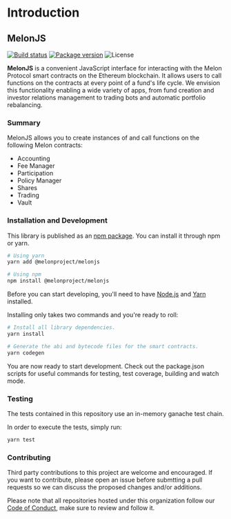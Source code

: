 # Introduction

## MelonJS

[![Build status](https://img.shields.io/travis/melonproject/melonjs)](https://travis-ci.org/melonproject/melonjs) [![Package version](https://img.shields.io/npm/v/@melonproject/melonjs)](https://www.npmjs.com/package/@melonproject/melonjs) ![License](https://img.shields.io/npm/l/@melonproject/melonjs)

**MelonJS** is a convenient JavaScript interface for interacting with the Melon Protocol smart contracts on the Ethereum blockchain. It allows users to call functions on the contracts at every point of a fund's life cycle. We envision this functionality enabling a wide variety of apps, from fund creation and investor relations management to trading bots and automatic portfolio rebalancing.

### Summary

MelonJS allows you to create instances of and call functions on the following Melon contracts:







* Accounting
* Fee Manager
* Participation
* Policy Manager
* Shares
* Trading
* Vault

### Installation and Development

This library is published as an [npm package](https://www.npmjs.com/package/@melonproject/melonjs). You can install it through npm or yarn.

```bash
# Using yarn
yarn add @melonproject/melonjs

# Using npm
npm install @melonproject/melonjs
```

Before you can start developing, you'll need to have [Node.js](https://nodejs.org) and [Yarn](https://yarnpkg.com) installed.

Installing only takes two commands and you're ready to roll:

```bash
# Install all library dependencies.
yarn install

# Generate the abi and bytecode files for the smart contracts.
yarn codegen
```

You are now ready to start development. Check out the package.json scripts for useful commands for testing, test coverage, building and watch mode.

### Testing

The tests contained in this repository use an in-memory ganache test chain.

In order to execute the tests, simply run:

```bash
yarn test
```

### Contributing

Third party contributions to this project are welcome and encouraged. If you want to contribute, please open an issue before submtting a pull requests so we can discuss the proposed changes and/or additions.

Please note that all repositories hosted under this organization follow our [Code of Conduct](https://github.com/melonproject/melonjs/blob/master/CODE_OF_CONDUCT.md), make sure to review and follow it.

